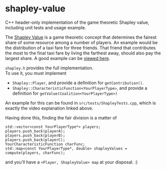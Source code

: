# shapley-value
C++ header-only implementation of the game theoretic Shapley value, including unit tests and usage example.

The [Shapley Value](https://en.wikipedia.org/wiki/Shapley_value) is a game theoretic concept that determines the fairest share of some resource among a number of players. An example would be the distribution of a taxi fare for three friends. That friend that contributes the most to the final taxi fare by living the farthest away, should also pay the largest share. A good example can be [viewed here](https://www.youtube.com/watch?v=aThG4YAFErw).

`shapley.h` provides the full implementation.   
To use it, you must implement 
- `Shapley::Player`, and provide a definition for `getContribution()`.
- `Shapley::CharacteristicFunction<YourPlayerType>`, and provide a definition for `getValue(Coalition<YourPlayerType>)`

An example for this can be found in `src/tests/ShapleyTests.cpp`, which is exactly the video explanation linked above.

Having done this, finding the fair division is a matter of

```
std::vector<const YourPlayerType*> players;
players.push_back(playerA);
players.push_back(playerB);
players.push_back(playerC);
YourCharacteristicFunction charFunc;
std::map<const YourPlayerType*, double> shapleyValues = compute(players, charFunc);
```

and you'll have a `<Player, ShapleyValue> map` at your disposal. :)
